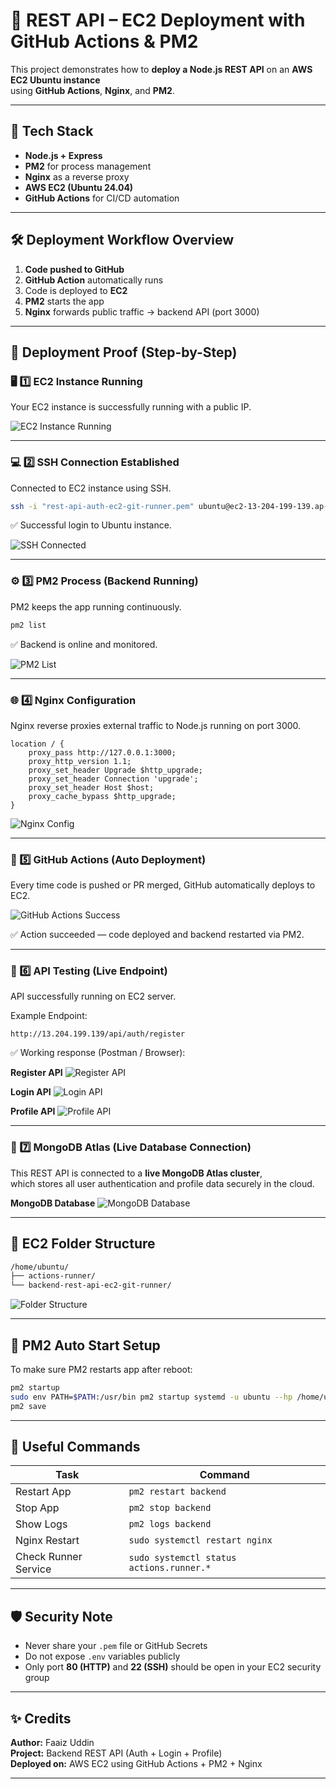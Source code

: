 # 🚀 REST API – EC2 Deployment with GitHub Actions & PM2

This project demonstrates how to **deploy a Node.js REST API** on an **AWS EC2 Ubuntu instance**  
using **GitHub Actions**, **Nginx**, and **PM2**.

---

## 🧠 Tech Stack
- **Node.js + Express**
- **PM2** for process management
- **Nginx** as a reverse proxy
- **AWS EC2 (Ubuntu 24.04)**
- **GitHub Actions** for CI/CD automation

---

## 🛠️ Deployment Workflow Overview

1. **Code pushed to GitHub**
2. **GitHub Action** automatically runs
3. Code is deployed to **EC2**
4. **PM2** starts the app
5. **Nginx** forwards public traffic → backend API (port 3000)

---

## 📸 Deployment Proof (Step-by-Step)

### 🖥️ 1️⃣ EC2 Instance Running
Your EC2 instance is successfully running with a public IP.

![EC2 Instance Running](assets/01_ec2_instance.png)

---

### 💻 2️⃣ SSH Connection Established
Connected to EC2 instance using SSH.

```bash
ssh -i "rest-api-auth-ec2-git-runner.pem" ubuntu@ec2-13-204-199-139.ap-south-1.compute.amazonaws.com
```

✅ Successful login to Ubuntu instance.

![SSH Connected](assets/02_ssh_terminal.png)

---

### ⚙️ 3️⃣ PM2 Process (Backend Running)
PM2 keeps the app running continuously.

```bash
pm2 list
```

✅ Backend is online and monitored.

![PM2 List](assets/03_pm2_list.png)

---

### 🌐 4️⃣ Nginx Configuration
Nginx reverse proxies external traffic to Node.js running on port 3000.

```nginx
location / {
    proxy_pass http://127.0.0.1:3000;
    proxy_http_version 1.1;
    proxy_set_header Upgrade $http_upgrade;
    proxy_set_header Connection 'upgrade';
    proxy_set_header Host $host;
    proxy_cache_bypass $http_upgrade;
}
```

![Nginx Config](assets/04_nginx_config.png)

---

### 🤖 5️⃣ GitHub Actions (Auto Deployment)
Every time code is pushed or PR merged, GitHub automatically deploys to EC2.

![GitHub Actions Success](assets/05_github_actions.png)

✅ Action succeeded — code deployed and backend restarted via PM2.

---

### 🧪 6️⃣ API Testing (Live Endpoint)
API successfully running on EC2 server.

Example Endpoint:
```
http://13.204.199.139/api/auth/register
```

✅ Working response (Postman / Browser):

**Register API**
![Register API](assets/06_api_response_register.png)

**Login API**
![Login API](assets/07_api_response_login.png)

**Profile API**
![Profile API](assets/08_api_response_profile.png)

---



### 🍃 7️⃣ MongoDB Atlas (Live Database Connection)

This REST API is connected to a **live MongoDB Atlas cluster**,  
which stores all user authentication and profile data securely in the cloud.

**MongoDB Database**
![MongoDB Database](assets/10_db.png)

---


## 📁 EC2 Folder Structure

```bash
/home/ubuntu/
├── actions-runner/
└── backend-rest-api-ec2-git-runner/
```

![Folder Structure](assets/07_folder_structure.png)

---

## 🔁 PM2 Auto Start Setup

To make sure PM2 restarts app after reboot:
```bash
pm2 startup
sudo env PATH=$PATH:/usr/bin pm2 startup systemd -u ubuntu --hp /home/ubuntu
pm2 save
```

---

## 🧩 Useful Commands

| Task | Command |
|------|----------|
| Restart App | `pm2 restart backend` |
| Stop App | `pm2 stop backend` |
| Show Logs | `pm2 logs backend` |
| Nginx Restart | `sudo systemctl restart nginx` |
| Check Runner Service | `sudo systemctl status actions.runner.*` |

---

## 🛡️ Security Note
- Never share your `.pem` file or GitHub Secrets  
- Do not expose `.env` variables publicly  
- Only port **80 (HTTP)** and **22 (SSH)** should be open in your EC2 security group

---

## ✨ Credits
**Author:** Faaiz Uddin  
**Project:** Backend REST API (Auth + Login + Profile)  
**Deployed on:** AWS EC2 using GitHub Actions + PM2 + Nginx  

---
